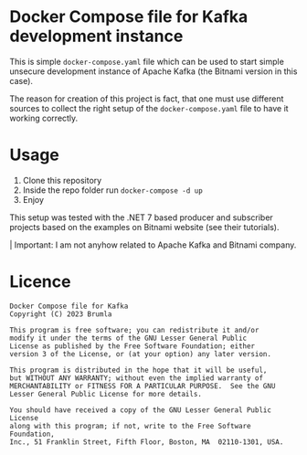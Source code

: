 # Docker Compose file for Kafka development instance
This is simple `docker-compose.yaml` file which can be used to start simple unsecure development
instance of Apache Kafka (the Bitnami version in this case).

The reason for creation of this project is fact, that one must use different sources to collect
the right setup of the `docker-compose.yaml` file to have it working correctly.

# Usage

1. Clone this repository
2. Inside the repo folder run `docker-compose -d up`
3. Enjoy

This setup was tested with the .NET 7 based producer and subscriber projects based on the
examples on Bitnami website (see their tutorials).

| Important: I am not anyhow related to Apache Kafka and Bitnami company.

# Licence

    Docker Compose file for Kafka
    Copyright (C) 2023 Brumla

    This program is free software; you can redistribute it and/or
    modify it under the terms of the GNU Lesser General Public
    License as published by the Free Software Foundation; either
    version 3 of the License, or (at your option) any later version.

    This program is distributed in the hope that it will be useful,
    but WITHOUT ANY WARRANTY; without even the implied warranty of
    MERCHANTABILITY or FITNESS FOR A PARTICULAR PURPOSE.  See the GNU
    Lesser General Public License for more details.

    You should have received a copy of the GNU Lesser General Public License
    along with this program; if not, write to the Free Software Foundation,
    Inc., 51 Franklin Street, Fifth Floor, Boston, MA  02110-1301, USA.
